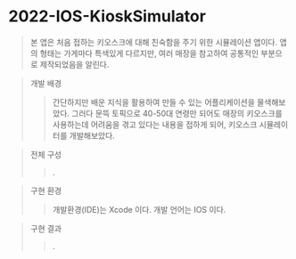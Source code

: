 # 2022-IOS-KioskSimulator

>본 앱은 처음 접하는 키오스크에 대해 친숙함을 주기 위한 시뮬레이션 앱이다. 
앱의 형태는 가게마다 특색있게 다르지만, 여러 매장을 참고하여 공통적인 부분으로 제작되었음을 알린다.

>개발 배경   
> >간단하지만 배운 지식을 활용하여 만들 수 있는 어플리케이션을 물색해보았다. 
그러다 문뜩 토픽으로 40-50대 연령만 되어도 매장의 키오스크를 사용하는데 어려움을 겪고 있다는 내용을 접하게 되어, 키오스크 시뮬레이터를 개발해보았다.

>전체 구성   
> >.

> 구현 환경   
> >개발환경(IDE)는 Xcode 이다. 
> >개발 언어는 IOS 이다. 

>구현 결과   
> >.

